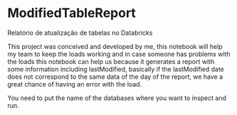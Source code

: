 # ModifiedTableReport
Relatório de atualização de tabelas no Databricks

This project was conceived and developed by me, this notebook will help my team to keep the loads working and in case someone has problems with the loads
this notebook can help us because it generates a report with some information including lastModified, basically if the lastModified 
date does not correspond to the same data of the day of the report, we have a great chance of having an error with the load.

You need to put the name of the databases where you want to inspect and run.
